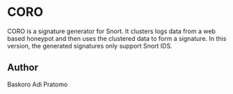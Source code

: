 # CORO
CORO is a signature generator for Snort. It clusters logs data from a web based honeypot and then uses the clustered data to form a signature. In this version, the generated signatures only support Snort IDS.

## Author
Baskoro Adi Pratomo
